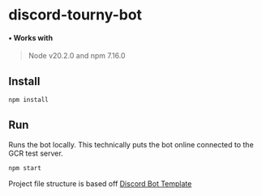 # discord-tourny-bot

#### • **Works with**

> Node v20.2.0 and npm 7.16.0

## Install

```sh
npm install
```

## Run

Runs the bot locally. This technically puts the bot online connected to the GCR test server.

```sh
npm start
```

Project file structure is based off [Discord Bot Template](https://github.com/NamVr/DiscordBot-Template)
